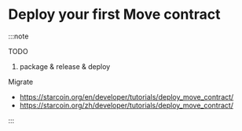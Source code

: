 # Deploy your first Move contract


:::note

TODO


1. package & release & deploy

Migrate 

* https://starcoin.org/en/developer/tutorials/deploy_move_contract/
* https://starcoin.org/zh/developer/tutorials/deploy_move_contract/

:::